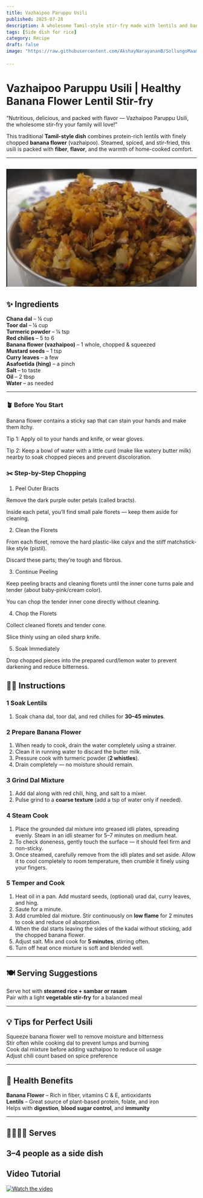 ```yaml
---
title: Vazhaipoo Paruppu Usili  
published: 2025-07-28  
description: A wholesome Tamil-style stir-fry made with lentils and banana flower. Rich in protein and fiber, this traditional dish is both nourishing and flavorful.  
tags: [Side dish for rice]  
category: Recipe  
draft: false  
image: "https://raw.githubusercontent.com/AkshayNarayananB/SollungoMaami/master/images/paruppuusili.png" 
  
---
```


#  Vazhaipoo Paruppu Usili | Healthy Banana Flower Lentil Stir-fry

“Nutritious, delicious, and packed with flavor — Vazhaipoo Paruppu Usili, the wholesome stir-fry your family will love!”

This traditional **Tamil-style dish** combines protein-rich lentils with finely chopped **banana flower** (vazhaipoo). Steamed, spiced, and stir-fried, this usili is packed with **fiber**, **flavor**, and the warmth of home-cooked comfort.

---
![paruppuusili](https://raw.githubusercontent.com/AkshayNarayananB/SollungoMaami/master/images/paruppuusili.png)
---
## ✨ Ingredients

 **Chana dal** – ¼ cup  
 **Toor dal** – ¼ cup  
 **Turmeric powder** – ¼ tsp  
 **Red chilies** – 5 to 6  
 **Banana flower (vazhaipoo)** – 1 whole, chopped & squeezed  
 **Mustard seeds** – 1 tsp  
 **Curry leaves** – a few  
 **Asafoetida (hing)** – a pinch  
 **Salt** – to taste  
 **Oil** – 2 tbsp  
 **Water** – as needed  

---


### 🪴 Before You Start

Banana flower contains a sticky sap that can stain your hands and make them itchy.

Tip 1: Apply oil to your hands and knife, or wear gloves.

Tip 2: Keep a bowl of water with a little curd (make like watery butter milk)  nearby to soak chopped pieces and prevent discoloration.

### ✂️ Step-by-Step Chopping

1. Peel Outer Bracts

Remove the dark purple outer petals (called bracts).

Inside each petal, you’ll find small pale florets — keep them aside for cleaning.

2. Clean the Florets

From each floret, remove the hard plastic-like calyx and the stiff matchstick-like style (pistil).

Discard these parts; they’re tough and fibrous.

3. Continue Peeling

Keep peeling bracts and cleaning florets until the inner cone turns pale and tender (about baby-pink/cream color).

You can chop the tender inner cone directly without cleaning.

4. Chop the Florets

Collect cleaned florets and tender cone.

Slice thinly using an oiled sharp knife.

5. Soak Immediately

Drop chopped pieces into the prepared curd/lemon water to prevent darkening and reduce bitterness.

## 👩‍🍳 Instructions

### 1 Soak Lentils  
 1. Soak chana dal, toor dal, and red chilies for **30–45 minutes**.  

### 2 Prepare Banana Flower  
 1. When ready to cook, drain the water completely using a strainer. 
 2. Clean it in running water to discard the butter milk.
 3. Pressure cook with turmeric powder (**2 whistles**).  
 4. Drain completely — no moisture should remain.

### 3 Grind Dal Mixture  
 1. Add dal along with red chili, hing, and salt to a mixer.  
 2. Pulse grind to a **coarse texture** (add a tsp of water only if needed).

### 4 Steam Cook 
1. Place the grounded dal mixture into greased idli plates, spreading evenly. Steam in an idli steamer for 5–7 minutes on medium heat.
2. To check doneness, gently touch the surface — it should feel firm and non-sticky.
3. Once steamed, carefully remove from the idli plates and set aside. Allow it to cool completely to room temperature, then crumble it finely using your fingers.

### 5 Temper and Cook  
1. Heat oil in a pan. Add mustard seeds, (optional) urad dal, curry leaves, and hing.  
2. Saute for a minute.
3. Add crumbled dal mixture. Stir continuously on **low flame** for 2 minutes to cook and reduce oil absorption.
4. When the dal starts leaving the sides of the kadai without sticking, add the chopped banana flower.
5. Adjust salt. Mix and cook for **5 minutes**, stirring often.
6. Turn off heat once mixture is soft and blended well.

 ---

## 🍽️ Serving Suggestions

 Serve hot with **steamed rice + sambar or rasam**  
 Pair with a light **vegetable stir-fry** for a balanced meal  

---

## 💡 Tips for Perfect Usili

 Squeeze banana flower well to remove moisture and bitterness  
 Stir often while cooking dal to prevent lumps and burning  
 Cook dal mixture before adding vazhaipoo to reduce oil usage  
 Adjust chili count based on spice preference

---

## 🌿 Health Benefits

 **Banana Flower** – Rich in fiber, vitamins C & E, antioxidants  
 **Lentils** – Great source of plant-based protein, folate, and iron  
 Helps with **digestion**, **blood sugar control**, and **immunity**

---

## 👨‍👩‍👧‍👦 Serves

**3–4 people** as a side dish
---

## Video Tutorial

[![Watch the video](https://img.youtube.com/vi/rk_leztmg3Q/0.jpg)](https://youtu.be/rk_leztmg3Q?si=07ElDdQlbnq0Gb7_)

